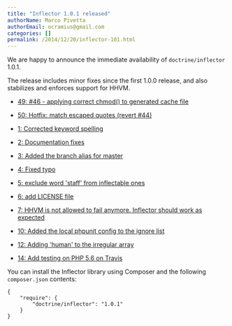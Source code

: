 ```yaml
---
title: "Inflector 1.0.1 released"
authorName: Marco Pivetta
authorEmail: ocramius@gmail.com
categories: []
permalink: /2014/12/20/inflector-101.html
---
```

We are happy to announce the immediate availability of
`doctrine/inflector` 1.0.1.

The release includes minor fixes since the first 1.0.0 release, and also
stabilizes and enforces support for HHVM.

-   [49: \#46 - applying correct chmod() to generated cache
    file](https://github.com/doctrine/annotations/pull/49)
-   [50: Hotfix: match escaped quotes (revert
    \#44)](https://github.com/doctrine/annotations/pull/50)

-   [1: Corrected keyword
    spelling](https://github.com/doctrine/inflector/pull/1)
-   [2: Documentation
    fixes](https://github.com/doctrine/inflector/pull/2)
-   [3: Added the branch alias for
    master](https://github.com/doctrine/inflector/pull/3)
-   [4: Fixed typo](https://github.com/doctrine/inflector/pull/4)
-   [5: exclude word 'staff' from inflectable
    ones](https://github.com/doctrine/inflector/pull/5)
-   [6: add LICENSE file](https://github.com/doctrine/inflector/pull/6)
-   [7: HHVM is not allowed to fail anymore. Inflector should work as
    expected](https://github.com/doctrine/inflector/pull/7)
-   [10: Added the local phpunit config to the ignore
    list](https://github.com/doctrine/inflector/pull/10)
-   [12: Adding 'human' to the irregular
    array](https://github.com/doctrine/inflector/pull/12)
-   [14: Add testing on PHP 5.6 on
    Travis](https://github.com/doctrine/inflector/pull/14)

You can install the Inflector library using Composer and the following
`composer.json` contents:

~~~~ {.sourceCode .json}
{
    "require": {
        "doctrine/inflector": "1.0.1"
    }
}
~~~~
